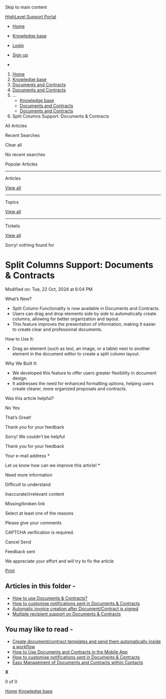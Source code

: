 Skip to main content

[ HighLevel Support Portal ](https://help.gohighlevel.com)

  * [ Home ](/support/home)
  * [ Knowledge base ](/support/solutions)

  * [Login](/support/login)
  * [Sign up](/support/signup)
  * 

  1. [Home](/support/home)
  2. [Knowledge base](/support/solutions)
  3. [Documents and Contracts](/support/solutions/48000453974)
  4. [Documents and Contracts](/support/solutions/folders/155000000203)
  5. ... 
     * [Knowledge base](/support/solutions)
     * [Documents and Contracts](/support/solutions/48000453974)
     * [Documents and Contracts](/support/solutions/folders/155000000203)
  6. Split Columns Support: Documents & Contracts

All  Articles 

Recent Searches

Clear all

No recent searches

Popular Articles

* * *

Articles

[View all](/support/search/solutions)

* * *

Topics

[View all](/support/search/topics)

* * *

Tickets

[View all](/support/search/tickets)

Sorry! nothing found for   

# Split Columns Support: Documents & Contracts

Modified on: Tue, 22 Oct, 2024 at 6:04 PM

[](https://highlevel.canny.io/admin/changelog/split-columns-support-documents-contracts/edit)

What’s New?

  * Split Column Functionality is now available in Documents and Contracts.
  * Users can drag and drop elements side by side to automatically create columns, allowing for better organization and layout.
  * This feature improves the presentation of information, making it easier to create clear and professional documents.

How to Use It:

  * Drag an element (such as text, an image, or a table) next to another element in the document editor to create a split column layout.

Why We Built It:

  * We developed this feature to offer users greater flexibility in document design.
  * It addresses the need for enhanced formatting options, helping users create clearer, more organized proposals and contracts.

Was this article helpful?

No  Yes 

That’s Great!

Thank you for your feedback

Sorry! We couldn't be helpful

Thank you for your feedback

Your e-mail address *

Let us know how can we improve this article! *

Need more information 

Difficult to understand 

Inaccurate/irrelevant content 

Missing/broken link 

Select at least one of the reasons 

Please give your comments 

CAPTCHA verification is required. 

Cancel  Send 

Feedback sent

We appreciate your effort and will try to fix the article

[Print](javascript:print\(\))

## Articles in this folder -

  * [How to use Documents & Contracts?](/support/solutions/articles/155000000594-how-to-use-documents-contracts-)
  * [How to customise notifications sent in Documents & Contracts](/support/solutions/articles/155000001298-how-to-customise-notifications-sent-in-documents-contracts)
  * [Automatic invoice creation after Document/Contract is signed](/support/solutions/articles/155000001299-automatic-invoice-creation-after-document-contract-is-signed)
  * [Multiple recipient support on Documents & Contracts](/support/solutions/articles/155000001300-multiple-recipient-support-on-documents-contracts)

## You may like to read -

  * [Create document/contract templates and send them automatically inside a workflow](/support/solutions/articles/155000001301-create-document-contract-templates-and-send-them-automatically-inside-a-workflow)
  * [How to Use Documents and Contracts in the Mobile App](/support/solutions/articles/155000002733-how-to-use-documents-and-contracts-in-the-mobile-app)
  * [How to customise notifications sent in Documents & Contracts](/support/solutions/articles/155000001298-how-to-customise-notifications-sent-in-documents-contracts)
  * [Easy Management of Documents and Contracts within Contacts](/support/solutions/articles/155000002526-easy-management-of-documents-and-contracts-within-contacts)

**X**

0 of 0 []()

[Home](/support/home) [Knowledge base](/support/solutions)
